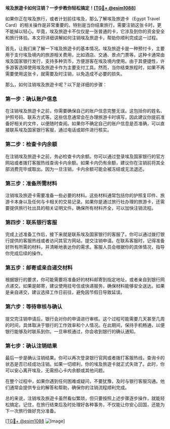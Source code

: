 **埃及旅遊卡如何注销？一步步教你轻松搞定！[[TG💪+ @esim1088](https://t.me/s/esim1088)]**

如果你正在埃及旅行，或者计划前往埃及，那么了解埃及旅遊卡（Egypt Travel Card）的相关操作是非常重要的。特别是当你结束旅行，需要注销这张卡时，更不能掉以轻心。毕竟，埃及旅遊卡不仅仅是一张普通的卡，它涉及到你的资金安全和旅行体验。本文将详细讲解如何注销埃及旅遊卡，帮助你顺利完成这一过程。

首先，让我们来了解一下埃及旅遊卡的基本情况。埃及旅遊卡是一种预付卡，主要用于支付埃及境内的旅游相关费用，比如酒店、交通、景点门票等。这种卡通常由埃及国家银行发行，支持多种货币，方便游客在埃及境内使用。由于其便捷性，许多游客选择使用埃及旅遊卡作为主要支付工具。然而，当你结束旅程时，如果不再需要使用这张卡，就需要及时注销，以免造成不必要的损失。

那么，如何注销埃及旅遊卡呢？以下是详细的步骤：

### 第一步：确认账户信息

在注销埃及旅遊卡之前，你需要确保自己的账户信息完整无误。这包括你的姓名、护照号码、联系方式等。这些信息通常会在办理旅游卡时填写，因此建议你提前准备好相关的文件，以便随时查阅。如果你不确定自己的账户信息是否准确，可以直接联系埃及国家银行客服，通过电话或邮件进行核实。

### 第二步：检查卡内余额

在注销埃及旅遊卡之前，务必检查卡内余额。你可以通过登录埃及国家银行的官方网站或者拨打客服热线查询卡内余额。如果卡内仍有余额，建议你在注销前将其全部消费完毕或取出。因为一旦注销，卡内余额可能会被冻结或无法退还。

### 第三步：准备所需材料

注销埃及旅遊卡需要准备一些必要的材料。这些材料通常包括你的护照复印件、旅游卡本身以及任何与卡相关的交易记录。如果你是通过旅行社办理的旅游卡，还需要提供旅行社出具的相关证明文件。确保所有材料齐全，可以加快注销流程。

### 第四步：联系银行客服

完成上述准备工作后，接下来就是联系埃及国家银行的客服了。你可以通过拨打银行提供的客服热线或者访问其官方网站，提交注销申请。在联系客服时，记得准备好所有所需的材料，并清晰地表达你的需求。客服人员会根据你的具体情况，指导你完成后续的操作。

### 第五步：邮寄或亲自递交材料

根据银行的要求，你可能需要将准备好的材料邮寄到指定地址，或者亲自到银行网点递交。如果是邮寄，建议使用挂号信或快递服务，确保材料能够安全送达。如果是亲自递交，建议选择工作日前往，避免因节假日导致延误。

### 第六步：等待审核与确认

提交完注销申请后，银行会对你的申请进行审核。这个过程可能需要几天甚至几周的时间，具体取决于银行的工作效率和个人情况。在此期间，保持手机畅通，以便银行能够及时联系到你。一旦审核通过，你会收到银行的确认通知。

### 第七步：确认注销结果

最后一步是确认注销结果。你可以再次登录银行官网或者拨打客服热线，查询卡的状态是否已经成功注销。如果一切顺利，你的埃及旅遊卡就正式失效了。此时，你可以安心离开埃及，无需担心卡内余额或其他问题。

在整个过程中，如果你遇到任何困难或疑问，不要犹豫，及时与银行客服沟通。他们通常会提供专业的解答和帮助，确保你的注销流程顺利完成。

总的来说，注销埃及旅遊卡虽然看似繁琐，但只要按照上述步骤逐步操作，就能轻松搞定。记住，在旅行结束后及时处理好各种事务，不仅能让你安心回国，还能为下一次旅行做好充分准备。

[[TG💪+ @esim1088](https://t.me/s/esim1088) ![Image](https://i.postimg.cc/4NQfJmqS/Snipaste-2025-05-13-00-14-12.png)]